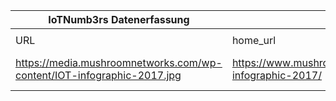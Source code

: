 |IoTNumb3rs Datenerfassung|||||||||||
| ---- | ---- | ---- | ---- | ---- | ---- | ---- | ---- | ---- | ---- | ---- |
||||||||||||
|URL|home_url|filename|device_class|device_count|market_class|market_volume|prognosis_year|publication_year|authorship_class|Dropbox folder|
|https://media.mushroomnetworks.com/wp-content/IOT-infographic-2017.jpg|https://www.mushroomnetworks.com/infographics/iot-infographic-2017/|file3_IOT-infographic-2017.jpg||||||||marielledemuth/20181105-2100|
